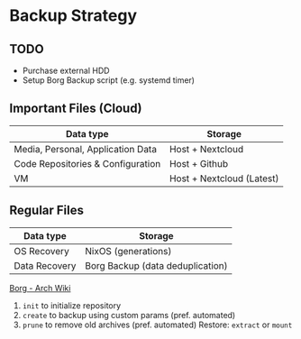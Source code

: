 # Backup Strategy
## TODO
- Purchase external HDD
- Setup Borg Backup script (e.g. systemd timer)

## Important Files (Cloud)
| Data type                         | Storage                   |
| ---                               | ---                       |
| Media, Personal, Application Data | Host + Nextcloud          |
| Code Repositories & Configuration | Host + Github             |
| VM                                | Host + Nextcloud (Latest) |

## Regular Files 
| Data type     | Storage                          |
| ---           | ---                              |
| OS Recovery   | NixOS (generations)              |
| Data Recovery | Borg Backup (data deduplication) |


[Borg - Arch Wiki](https://wiki.archlinux.org/title/Borg_backup)
1. `init` to initialize repository
2. `create` to backup using custom params (pref. automated)
3. `prune` to remove old archives (pref. automated)
Restore: `extract` or `mount`

